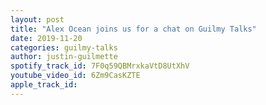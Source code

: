 ```yaml
---
layout: post
title: "Alex Ocean joins us for a chat on Guilmy Talks"
date: 2019-11-20
categories: guilmy-talks
author: justin-guilmette
spotify_track_id: 7F0q59QBMrxkaVtD8UtXhV
youtube_video_id: 6Zm9CasKZTE
apple_track_id: 
---
```


